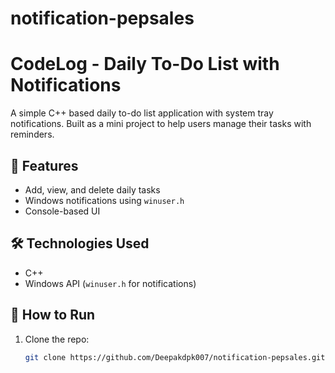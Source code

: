 # notification-pepsales
# CodeLog - Daily To-Do List with Notifications

A simple C++ based daily to-do list application with system tray notifications. Built as a mini project to help users manage their tasks with reminders.

## 🚀 Features
- Add, view, and delete daily tasks
- Windows notifications using `winuser.h`
- Console-based UI

## 🛠️ Technologies Used
- C++
- Windows API (`winuser.h` for notifications)

## 🧪 How to Run
1. Clone the repo:
   ```bash
   git clone https://github.com/Deepakdpk007/notification-pepsales.git
